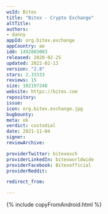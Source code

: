 ```yaml
---
wsId: Bitex
title: "Bitex - Crypto Exchange"
altTitle: 
authors:
- danny
appId: org.bitex.exchange
appCountry: ae
idd: 1492803003
released: 2020-02-25
updated: 2022-02-13
version: "2.8"
stars: 2.33333
reviews: 15
size: 102197248
website: https://bitex.com
repository: 
issue: 
icon: org.bitex.exchange.jpg
bugbounty: 
meta: ok
verdict: custodial
date: 2021-11-04
signer: 
reviewArchive:

providerTwitter: bitexexch
providerLinkedIn: bitexworldwide
providerFacebook: Bitexofficial
providerReddit: 

redirect_from:

---
```


{% include copyFromAndroid.html %}
